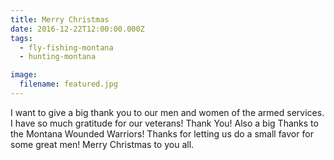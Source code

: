 ```yaml
---
title: Merry Christmas
date: 2016-12-22T12:00:00.000Z
tags:
  - fly-fishing-montana
  - hunting-montana

image:
  filename: featured.jpg
---
```


I want to give a big thank you to our men and women of the armed services. I have so much gratitude for our veterans! Thank You! Also a big Thanks to the Montana Wounded Warriors! Thanks for letting us do a small favor for some great men! Merry Christmas to you all.
